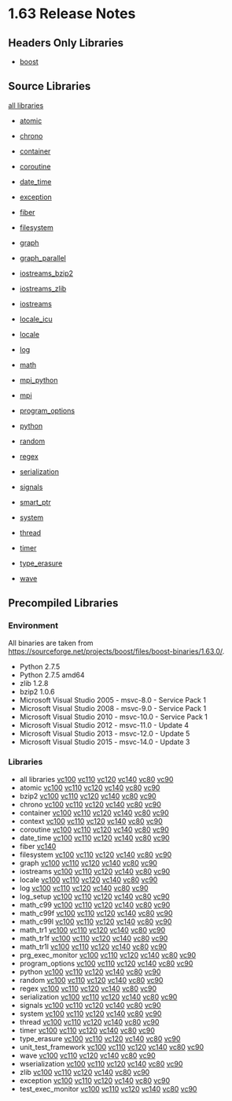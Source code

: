 # 1.63 Release Notes

## Headers Only Libraries

- [boost](http://nuget.org/packages/boost/1.63.0.0)

## Source Libraries

[all libraries](http://nuget.org/packages/boost-src/1.63.0.0)

- [atomic](http://nuget.org/packages/boost_atomic-src/1.63.0.0)
- [chrono](http://nuget.org/packages/boost_chrono-src/1.63.0.0)
- [container](http://nuget.org/packages/boost_container-src/1.63.0.0)
- [coroutine](http://nuget.org/packages/boost_coroutine-src/1.63.0.0)
- [date_time](http://nuget.org/packages/boost_date_time-src/1.63.0.0)
- [exception](http://nuget.org/packages/boost_exception-src/1.63.0.0)
- [fiber](http://nuget.org/packages/boost_fiber-src/1.63.0.0)
- [filesystem](http://nuget.org/packages/boost_filesystem-src/1.63.0.0)
- [graph](http://nuget.org/packages/boost_graph-src/1.63.0.0)
- [graph_parallel](http://nuget.org/packages/boost_graph_parallel-src/1.63.0.0)
- [iostreams_bzip2](http://nuget.org/packages/boost_iostreams_bzip2-src/1.63.0.0)
- [iostreams_zlib](http://nuget.org/packages/boost_iostreams_zlib-src/1.63.0.0)
- [iostreams](http://nuget.org/packages/boost_iostreams-src/1.63.0.0)
- [locale_icu](http://nuget.org/packages/boost_locale_icu-src/1.63.0.0)

- [locale](http://nuget.org/packages/boost_locale-src/1.63.0.0)
- [log](http://nuget.org/packages/boost_log-src/1.63.0.0)
- [math](http://nuget.org/packages/boost_math-src/1.63.0.0)
- [mpi_python](http://nuget.org/packages/boost_mpi_python-src/1.63.0.0)
- [mpi](http://nuget.org/packages/boost_mpi-src/1.63.0.0)
- [program_options](http://nuget.org/packages/boost_program_options-src/1.63.0.0)

- [python](http://nuget.org/packages/boost_python-src/1.63.0.0)
- [random](http://nuget.org/packages/boost_random-src/1.63.0.0)
- [regex](http://nuget.org/packages/boost_regex-src/1.63.0.0)
- [serialization](http://nuget.org/packages/boost_serialization-src/1.63.0.0)
- [signals](http://nuget.org/packages/boost_signals-src/1.63.0.0)
- [smart_ptr](http://nuget.org/packages/boost_smart_ptr-src/1.63.0.0)
- [system](http://nuget.org/packages/boost_system-src/1.63.0.0)
- [thread](http://nuget.org/packages/boost_thread-src/1.63.0.0)
- [timer](http://nuget.org/packages/boost_timer-src/1.63.0.0)
- [type_erasure](http://nuget.org/packages/boost_type_erasure-src/1.63.0.0)
- [wave](http://nuget.org/packages/boost_wave-src/1.63.0.0)

## Precompiled Libraries

### Environment

All binaries are taken from https://sourceforge.net/projects/boost/files/boost-binaries/1.63.0/.

- Python 2.7.5
- Python 2.7.5 amd64
- zlib 1.2.8
- bzip2 1.0.6
- Microsoft Visual Studio 2005 - msvc-8.0 - Service Pack 1
- Microsoft Visual Studio 2008 - msvc-9.0 - Service Pack 1
- Microsoft Visual Studio 2010 - msvc-10.0 - Service Pack 1
- Microsoft Visual Studio 2012 - msvc-11.0 - Update 4
- Microsoft Visual Studio 2013 - msvc-12.0 - Update 5
- Microsoft Visual Studio 2015 - msvc-14.0 - Update 3

### Libraries

- all libraries [vc100](http://nuget.org/packages/boost-vc100/1.63.0.0) [vc110](http://nuget.org/packages/boost-vc110/1.63.0.0) [vc120](http://nuget.org/packages/boost-vc120/1.63.0.0) [vc140](http://nuget.org/packages/boost-vc140/1.63.0.0) [vc80](http://nuget.org/packages/boost-vc80/1.63.0.0) [vc90](http://nuget.org/packages/boost-vc90/1.63.0.0)
- atomic [vc100](http://nuget.org/packages/boost_atomic-vc100/1.63.0.0) [vc110](http://nuget.org/packages/boost_atomic-vc110/1.63.0.0) [vc120](http://nuget.org/packages/boost_atomic-vc120/1.63.0.0) [vc140](http://nuget.org/packages/boost_atomic-vc140/1.63.0.0) [vc80](http://nuget.org/packages/boost_atomic-vc80/1.63.0.0) [vc90](http://nuget.org/packages/boost_atomic-vc90/1.63.0.0)
- bzip2 [vc100](http://nuget.org/packages/boost_bzip2-vc100/1.63.0.0) [vc110](http://nuget.org/packages/boost_bzip2-vc110/1.63.0.0) [vc120](http://nuget.org/packages/boost_bzip2-vc120/1.63.0.0) [vc140](http://nuget.org/packages/boost_bzip2-vc140/1.63.0.0) [vc80](http://nuget.org/packages/boost_bzip2-vc80/1.63.0.0) [vc90](http://nuget.org/packages/boost_bzip2-vc90/1.63.0.0)
- chrono [vc100](http://nuget.org/packages/boost_chrono-vc100/1.63.0.0) [vc110](http://nuget.org/packages/boost_chrono-vc110/1.63.0.0) [vc120](http://nuget.org/packages/boost_chrono-vc120/1.63.0.0) [vc140](http://nuget.org/packages/boost_chrono-vc140/1.63.0.0) [vc80](http://nuget.org/packages/boost_chrono-vc80/1.63.0.0) [vc90](http://nuget.org/packages/boost_chrono-vc90/1.63.0.0)
- container [vc100](http://nuget.org/packages/boost_container-vc100/1.63.0.0) [vc110](http://nuget.org/packages/boost_container-vc110/1.63.0.0) [vc120](http://nuget.org/packages/boost_container-vc120/1.63.0.0) [vc140](http://nuget.org/packages/boost_container-vc140/1.63.0.0) [vc80](http://nuget.org/packages/boost_container-vc80/1.63.0.0) [vc90](http://nuget.org/packages/boost_container-vc90/1.63.0.0)
- context [vc100](http://nuget.org/packages/boost_context-vc100/1.63.0.0) [vc110](http://nuget.org/packages/boost_context-vc110/1.63.0.0) [vc120](http://nuget.org/packages/boost_context-vc120/1.63.0.0) [vc140](http://nuget.org/packages/boost_context-vc140/1.63.0.0) [vc80](http://nuget.org/packages/boost_context-vc80/1.63.0.0) [vc90](http://nuget.org/packages/boost_context-vc90/1.63.0.0)
- coroutine [vc100](http://nuget.org/packages/boost_coroutine-vc100/1.63.0.0) [vc110](http://nuget.org/packages/boost_coroutine-vc110/1.63.0.0) [vc120](http://nuget.org/packages/boost_coroutine-vc120/1.63.0.0) [vc140](http://nuget.org/packages/boost_coroutine-vc140/1.63.0.0) [vc80](http://nuget.org/packages/boost_coroutine-vc80/1.63.0.0) [vc90](http://nuget.org/packages/boost_coroutine-vc90/1.63.0.0)
- date_time [vc100](http://nuget.org/packages/boost_date_time-vc100/1.63.0.0) [vc110](http://nuget.org/packages/boost_date_time-vc110/1.63.0.0) [vc120](http://nuget.org/packages/boost_date_time-vc120/1.63.0.0) [vc140](http://nuget.org/packages/boost_date_time-vc140/1.63.0.0) [vc80](http://nuget.org/packages/boost_date_time-vc80/1.63.0.0) [vc90](http://nuget.org/packages/boost_date_time-vc90/1.63.0.0)
- fiber [vc140](http://nuget.org/packages/boost_fiber-vc140/1.63.0.0)
- filesystem [vc100](http://nuget.org/packages/boost_filesystem-vc100/1.63.0.0) [vc110](http://nuget.org/packages/boost_filesystem-vc110/1.63.0.0) [vc120](http://nuget.org/packages/boost_filesystem-vc120/1.63.0.0) [vc140](http://nuget.org/packages/boost_filesystem-vc140/1.63.0.0) [vc80](http://nuget.org/packages/boost_filesystem-vc80/1.63.0.0) [vc90](http://nuget.org/packages/boost_filesystem-vc90/1.63.0.0)
- graph [vc100](http://nuget.org/packages/boost_graph-vc100/1.63.0.0) [vc110](http://nuget.org/packages/boost_graph-vc110/1.63.0.0) [vc120](http://nuget.org/packages/boost_graph-vc120/1.63.0.0) [vc140](http://nuget.org/packages/boost_graph-vc140/1.63.0.0) [vc80](http://nuget.org/packages/boost_graph-vc80/1.63.0.0) [vc90](http://nuget.org/packages/boost_graph-vc90/1.63.0.0)
- iostreams [vc100](http://nuget.org/packages/boost_iostreams-vc100/1.63.0.0) [vc110](http://nuget.org/packages/boost_iostreams-vc110/1.63.0.0) [vc120](http://nuget.org/packages/boost_iostreams-vc120/1.63.0.0) [vc140](http://nuget.org/packages/boost_iostreams-vc140/1.63.0.0) [vc80](http://nuget.org/packages/boost_iostreams-vc80/1.63.0.0) [vc90](http://nuget.org/packages/boost_iostreams-vc90/1.63.0.0)
- locale [vc100](http://nuget.org/packages/boost_locale-vc100/1.63.0.0) [vc110](http://nuget.org/packages/boost_locale-vc110/1.63.0.0) [vc120](http://nuget.org/packages/boost_locale-vc120/1.63.0.0) [vc140](http://nuget.org/packages/boost_locale-vc140/1.63.0.0) [vc80](http://nuget.org/packages/boost_locale-vc80/1.63.0.0) [vc90](http://nuget.org/packages/boost_locale-vc90/1.63.0.0)
- log [vc100](http://nuget.org/packages/boost_log-vc100/1.63.0.0) [vc110](http://nuget.org/packages/boost_log-vc110/1.63.0.0) [vc120](http://nuget.org/packages/boost_log-vc120/1.63.0.0) [vc140](http://nuget.org/packages/boost_log-vc140/1.63.0.0) [vc80](http://nuget.org/packages/boost_log-vc80/1.63.0.0) [vc90](http://nuget.org/packages/boost_log-vc90/1.63.0.0)
- log_setup [vc100](http://nuget.org/packages/boost_log_setup-vc100/1.63.0.0) [vc110](http://nuget.org/packages/boost_log_setup-vc110/1.63.0.0) [vc120](http://nuget.org/packages/boost_log_setup-vc120/1.63.0.0) [vc140](http://nuget.org/packages/boost_log_setup-vc140/1.63.0.0) [vc80](http://nuget.org/packages/boost_log_setup-vc80/1.63.0.0) [vc90](http://nuget.org/packages/boost_log_setup-vc90/1.63.0.0)
- math_c99 [vc100](http://nuget.org/packages/boost_math_c99-vc100/1.63.0.0) [vc110](http://nuget.org/packages/boost_math_c99-vc110/1.63.0.0) [vc120](http://nuget.org/packages/boost_math_c99-vc120/1.63.0.0) [vc140](http://nuget.org/packages/boost_math_c99-vc140/1.63.0.0) [vc80](http://nuget.org/packages/boost_math_c99-vc80/1.63.0.0) [vc90](http://nuget.org/packages/boost_math_c99-vc90/1.63.0.0)
- math_c99f [vc100](http://nuget.org/packages/boost_math_c99f-vc100/1.63.0.0) [vc110](http://nuget.org/packages/boost_math_c99f-vc110/1.63.0.0) [vc120](http://nuget.org/packages/boost_math_c99f-vc120/1.63.0.0) [vc140](http://nuget.org/packages/boost_math_c99f-vc140/1.63.0.0) [vc80](http://nuget.org/packages/boost_math_c99f-vc80/1.63.0.0) [vc90](http://nuget.org/packages/boost_math_c99f-vc90/1.63.0.0)
- math_c99l [vc100](http://nuget.org/packages/boost_math_c99l-vc100/1.63.0.0) [vc110](http://nuget.org/packages/boost_math_c99l-vc110/1.63.0.0) [vc120](http://nuget.org/packages/boost_math_c99l-vc120/1.63.0.0) [vc140](http://nuget.org/packages/boost_math_c99l-vc140/1.63.0.0) [vc80](http://nuget.org/packages/boost_math_c99l-vc80/1.63.0.0) [vc90](http://nuget.org/packages/boost_math_c99l-vc90/1.63.0.0)
- math_tr1 [vc100](http://nuget.org/packages/boost_math_tr1-vc100/1.63.0.0) [vc110](http://nuget.org/packages/boost_math_tr1-vc110/1.63.0.0) [vc120](http://nuget.org/packages/boost_math_tr1-vc120/1.63.0.0) [vc140](http://nuget.org/packages/boost_math_tr1-vc140/1.63.0.0) [vc80](http://nuget.org/packages/boost_math_tr1-vc80/1.63.0.0) [vc90](http://nuget.org/packages/boost_math_tr1-vc90/1.63.0.0)
- math_tr1f [vc100](http://nuget.org/packages/boost_math_tr1f-vc100/1.63.0.0) [vc110](http://nuget.org/packages/boost_math_tr1f-vc110/1.63.0.0) [vc120](http://nuget.org/packages/boost_math_tr1f-vc120/1.63.0.0) [vc140](http://nuget.org/packages/boost_math_tr1f-vc140/1.63.0.0) [vc80](http://nuget.org/packages/boost_math_tr1f-vc80/1.63.0.0) [vc90](http://nuget.org/packages/boost_math_tr1f-vc90/1.63.0.0)
- math_tr1l [vc100](http://nuget.org/packages/boost_math_tr1l-vc100/1.63.0.0) [vc110](http://nuget.org/packages/boost_math_tr1l-vc110/1.63.0.0) [vc120](http://nuget.org/packages/boost_math_tr1l-vc120/1.63.0.0) [vc140](http://nuget.org/packages/boost_math_tr1l-vc140/1.63.0.0) [vc80](http://nuget.org/packages/boost_math_tr1l-vc80/1.63.0.0) [vc90](http://nuget.org/packages/boost_math_tr1l-vc90/1.63.0.0)
- prg_exec_monitor [vc100](http://nuget.org/packages/boost_prg_exec_monitor-vc100/1.63.0.0) [vc110](http://nuget.org/packages/boost_prg_exec_monitor-vc110/1.63.0.0) [vc120](http://nuget.org/packages/boost_prg_exec_monitor-vc120/1.63.0.0) [vc140](http://nuget.org/packages/boost_prg_exec_monitor-vc140/1.63.0.0) [vc80](http://nuget.org/packages/boost_prg_exec_monitor-vc80/1.63.0.0) [vc90](http://nuget.org/packages/boost_prg_exec_monitor-vc90/1.63.0.0)
- program_options [vc100](http://nuget.org/packages/boost_program_options-vc100/1.63.0.0) [vc110](http://nuget.org/packages/boost_program_options-vc110/1.63.0.0) [vc120](http://nuget.org/packages/boost_program_options-vc120/1.63.0.0) [vc140](http://nuget.org/packages/boost_program_options-vc140/1.63.0.0) [vc80](http://nuget.org/packages/boost_program_options-vc80/1.63.0.0) [vc90](http://nuget.org/packages/boost_program_options-vc90/1.63.0.0)
- python [vc100](http://nuget.org/packages/boost_python-vc100/1.63.0.0) [vc110](http://nuget.org/packages/boost_python-vc110/1.63.0.0) [vc120](http://nuget.org/packages/boost_python-vc120/1.63.0.0) [vc140](http://nuget.org/packages/boost_python-vc140/1.63.0.0) [vc80](http://nuget.org/packages/boost_python-vc80/1.63.0.0) [vc90](http://nuget.org/packages/boost_python-vc90/1.63.0.0)
- random [vc100](http://nuget.org/packages/boost_random-vc100/1.63.0.0) [vc110](http://nuget.org/packages/boost_random-vc110/1.63.0.0) [vc120](http://nuget.org/packages/boost_random-vc120/1.63.0.0) [vc140](http://nuget.org/packages/boost_random-vc140/1.63.0.0) [vc80](http://nuget.org/packages/boost_random-vc80/1.63.0.0) [vc90](http://nuget.org/packages/boost_random-vc90/1.63.0.0)
- regex [vc100](http://nuget.org/packages/boost_regex-vc100/1.63.0.0) [vc110](http://nuget.org/packages/boost_regex-vc110/1.63.0.0) [vc120](http://nuget.org/packages/boost_regex-vc120/1.63.0.0) [vc140](http://nuget.org/packages/boost_regex-vc140/1.63.0.0) [vc80](http://nuget.org/packages/boost_regex-vc80/1.63.0.0) [vc90](http://nuget.org/packages/boost_regex-vc90/1.63.0.0)
- serialization [vc100](http://nuget.org/packages/boost_serialization-vc100/1.63.0.0) [vc110](http://nuget.org/packages/boost_serialization-vc110/1.63.0.0) [vc120](http://nuget.org/packages/boost_serialization-vc120/1.63.0.0) [vc140](http://nuget.org/packages/boost_serialization-vc140/1.63.0.0) [vc80](http://nuget.org/packages/boost_serialization-vc80/1.63.0.0) [vc90](http://nuget.org/packages/boost_serialization-vc90/1.63.0.0)
- signals [vc100](http://nuget.org/packages/boost_signals-vc100/1.63.0.0) [vc110](http://nuget.org/packages/boost_signals-vc110/1.63.0.0) [vc120](http://nuget.org/packages/boost_signals-vc120/1.63.0.0) [vc140](http://nuget.org/packages/boost_signals-vc140/1.63.0.0) [vc80](http://nuget.org/packages/boost_signals-vc80/1.63.0.0) [vc90](http://nuget.org/packages/boost_signals-vc90/1.63.0.0)
- system [vc100](http://nuget.org/packages/boost_system-vc100/1.63.0.0) [vc110](http://nuget.org/packages/boost_system-vc110/1.63.0.0) [vc120](http://nuget.org/packages/boost_system-vc120/1.63.0.0) [vc140](http://nuget.org/packages/boost_system-vc140/1.63.0.0) [vc80](http://nuget.org/packages/boost_system-vc80/1.63.0.0) [vc90](http://nuget.org/packages/boost_system-vc90/1.63.0.0)
- thread [vc100](http://nuget.org/packages/boost_thread-vc100/1.63.0.0) [vc110](http://nuget.org/packages/boost_thread-vc110/1.63.0.0) [vc120](http://nuget.org/packages/boost_thread-vc120/1.63.0.0) [vc140](http://nuget.org/packages/boost_thread-vc140/1.63.0.0) [vc80](http://nuget.org/packages/boost_thread-vc80/1.63.0.0) [vc90](http://nuget.org/packages/boost_thread-vc90/1.63.0.0)
- timer [vc100](http://nuget.org/packages/boost_timer-vc100/1.63.0.0) [vc110](http://nuget.org/packages/boost_timer-vc110/1.63.0.0) [vc120](http://nuget.org/packages/boost_timer-vc120/1.63.0.0) [vc140](http://nuget.org/packages/boost_timer-vc140/1.63.0.0) [vc80](http://nuget.org/packages/boost_timer-vc80/1.63.0.0) [vc90](http://nuget.org/packages/boost_timer-vc90/1.63.0.0)
- type_erasure [vc100](http://nuget.org/packages/boost_type_erasure-vc100/1.63.0.0) [vc110](http://nuget.org/packages/boost_type_erasure-vc110/1.63.0.0) [vc120](http://nuget.org/packages/boost_type_erasure-vc120/1.63.0.0) [vc140](http://nuget.org/packages/boost_type_erasure-vc140/1.63.0.0) [vc80](http://nuget.org/packages/boost_type_erasure-vc80/1.63.0.0) [vc90](http://nuget.org/packages/boost_type_erasure-vc90/1.63.0.0)
- unit_test_framework [vc100](http://nuget.org/packages/boost_unit_test_framework-vc100/1.63.0.0) [vc110](http://nuget.org/packages/boost_unit_test_framework-vc110/1.63.0.0) [vc120](http://nuget.org/packages/boost_unit_test_framework-vc120/1.63.0.0) [vc140](http://nuget.org/packages/boost_unit_test_framework-vc140/1.63.0.0) [vc80](http://nuget.org/packages/boost_unit_test_framework-vc80/1.63.0.0) [vc90](http://nuget.org/packages/boost_unit_test_framework-vc90/1.63.0.0)
- wave [vc100](http://nuget.org/packages/boost_wave-vc100/1.63.0.0) [vc110](http://nuget.org/packages/boost_wave-vc110/1.63.0.0) [vc120](http://nuget.org/packages/boost_wave-vc120/1.63.0.0) [vc140](http://nuget.org/packages/boost_wave-vc140/1.63.0.0) [vc80](http://nuget.org/packages/boost_wave-vc80/1.63.0.0) [vc90](http://nuget.org/packages/boost_wave-vc90/1.63.0.0)
- wserialization [vc100](http://nuget.org/packages/boost_wserialization-vc100/1.63.0.0) [vc110](http://nuget.org/packages/boost_wserialization-vc110/1.63.0.0) [vc120](http://nuget.org/packages/boost_wserialization-vc120/1.63.0.0) [vc140](http://nuget.org/packages/boost_wserialization-vc140/1.63.0.0) [vc80](http://nuget.org/packages/boost_wserialization-vc80/1.63.0.0) [vc90](http://nuget.org/packages/boost_wserialization-vc90/1.63.0.0)
- zlib [vc100](http://nuget.org/packages/boost_zlib-vc100/1.63.0.0) [vc110](http://nuget.org/packages/boost_zlib-vc110/1.63.0.0) [vc120](http://nuget.org/packages/boost_zlib-vc120/1.63.0.0) [vc140](http://nuget.org/packages/boost_zlib-vc140/1.63.0.0) [vc80](http://nuget.org/packages/boost_zlib-vc80/1.63.0.0) [vc90](http://nuget.org/packages/boost_zlib-vc90/1.63.0.0)
- exception [vc100](http://nuget.org/packages/boost_exception-vc100/1.63.0.0) [vc110](http://nuget.org/packages/boost_exception-vc110/1.63.0.0) [vc120](http://nuget.org/packages/boost_exception-vc120/1.63.0.0) [vc140](http://nuget.org/packages/boost_exception-vc140/1.63.0.0) [vc80](http://nuget.org/packages/boost_exception-vc80/1.63.0.0) [vc90](http://nuget.org/packages/boost_exception-vc90/1.63.0.0)
- test_exec_monitor [vc100](http://nuget.org/packages/boost_test_exec_monitor-vc100/1.63.0.0) [vc110](http://nuget.org/packages/boost_test_exec_monitor-vc110/1.63.0.0) [vc120](http://nuget.org/packages/boost_test_exec_monitor-vc120/1.63.0.0) [vc140](http://nuget.org/packages/boost_test_exec_monitor-vc140/1.63.0.0) [vc80](http://nuget.org/packages/boost_test_exec_monitor-vc80/1.63.0.0) [vc90](http://nuget.org/packages/boost_test_exec_monitor-vc90/1.63.0.0)
